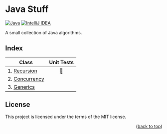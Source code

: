 <a name="readme-top"></a>

# Java Stuff

[![Java][Java-badge]][Java-url]
[![IntelliJ IDEA][IntelliJ-badge]][IntelliJ-url]

A small collection of Java algorithms.

## Index

| Class                                                    | Unit Tests                                                            |
|----------------------------------------------------------|-----------------------------------------------------------------------|
| 1. [Recursion](./src/main/java/com/stuff/recursion/)     | <div align="center">[🔗](./src/test/java/com/stuff/recursion/) </div> |
| 2. [Concurrency](./src/main/java/com/stuff/concurrency/) |                                                                       |
| 3. [Generics](./src/main/java/com/stuff/generics/)       |                                                                       |

## License

This project is licensed under the terms of the MIT license.

<p align="right">(<a href="#readme-top">back to top</a>)</p>

<!-- MARKDOWN LINKS & IMAGES -->
<!-- https://www.markdownguide.org/basic-syntax/#reference-style-links -->
[Java-badge]: https://img.shields.io/badge/Java-ED8B00?style=for-the-badge&logo=CoffeeScript&logoColor=white
[Java-url]: https://www.java.com
[IntelliJ-badge]: https://img.shields.io/badge/IntelliJ_IDEA-000000?style=for-the-badge&logo=intellij-idea&logoColor=white
[IntelliJ-url]: https://www.jetbrains.com/idea/
